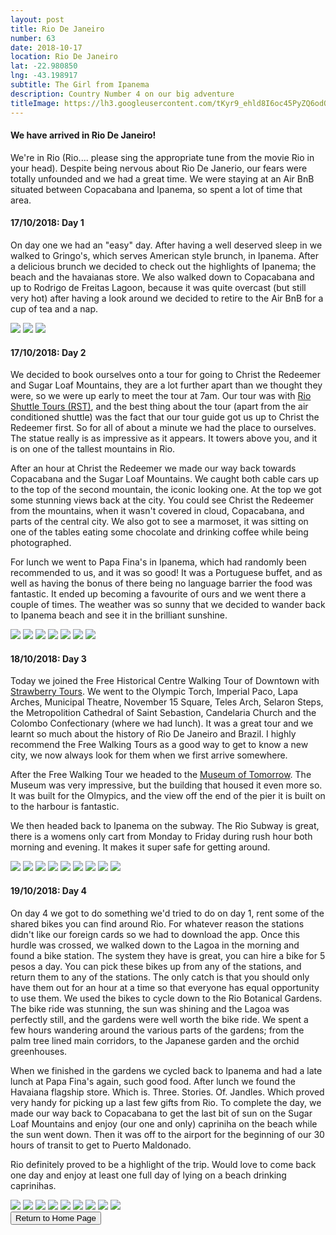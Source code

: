 ```yaml
---
layout: post
title: Rio De Janeiro
number: 63
date: 2018-10-17
location: Rio De Janeiro
lat: -22.980850
lng: -43.198917
subtitle: The Girl from Ipanema
description: Country Number 4 on our big adventure 
titleImage: https://lh3.googleusercontent.com/tKyr9_ehld8I6oc45PyZQ6odOyZgsbbGoD-gu9Bjz6n_vMWMdkdsIsd4qeWitZcRWunFaYDkBVX6pgiRZLO8SrGNeKsrwJjBOQE5UMKB4YLw4DrHXy8Jn0GqY87GDon17lC78z88JV0=w2400
---
```


<h4>We have arrived in Rio De Janeiro!</h4>

We're in Rio (Rio.... please sing the appropriate tune from the movie Rio in your head). Despite being nervous about Rio De Janerio, our fears
were totally unfounded and we had a great time. We were staying at an Air BnB situated between Copacabana and Ipanema, so spent a lot of time 
that area. 

<h4>17/10/2018: Day 1</h4>

On day one we had an "easy" day. After having a well deserved sleep in we walked to Gringo's, which serves American style brunch, in Ipanema.
After a delicious brunch we decided to check out the highlights of Ipanema; the beach and the havaianas store. We also walked down to 
Copacabana and up to Rodrigo de Freitas Lagoon, because it was quite overcast (but still very hot) after having a look around we decided
to retire to the Air BnB for a cup of tea and a nap. 

<img src="https://lh3.googleusercontent.com/9eeEOBJ-7Jy1jpqoZZL-6lNBsj-PXy2KVbCUHLPjZoaarCB61wCOjnK9N4YXq75maTbcU0HBv3hU87J15rZbo_gaYv9C25CxMSUs_jEq2kB2QySXJ1tq0KslsYB2848lQxL3RAL8xrs=w2400" class="image1">
<img src="https://lh3.googleusercontent.com/WHjNYKwjDvOoI2hIj730x_12prim4PxyksseCXTm4runPCaKBgxT0_3Ks9IhNiaEhQw5TMzAPqbZ5EDnrB7HANG58UAQ8b4zI7FkoklabXIa8KDfzUCN-20IGPpiiwPRTV-SM8JiouM=w2400" class="image1">
<img src="https://lh3.googleusercontent.com/1bTnlga5LVwXLV1hvqDzUHSAC9HZWi_2SzhGhJBejRFIypeW3w31QyoDVrZbQl28SopgX_2dMCYxzDSwtU4xv1hLcZ5k1LGLcS9DQN51fVRAuTMuYTuXTVjs4Y9U_mbiyyF2T85T24Y=w2400" class="image1">

<h4>17/10/2018: Day 2</h4>

We decided to book ourselves onto a tour for going to Christ the Redeemer and Sugar Loaf Mountains, they are a lot further apart than we thought
they were, so we were up early to meet the tour at 7am. Our tour was with <a target="_blank" href="http://www.rioshuttletour.com/">Rio Shuttle Tours (RST)</a>, and the best thing about the tour (apart from 
the air conditioned shuttle) was the fact that our tour guide got us up to Christ the Redeemer first. So for all of about a minute we had the
place to ourselves. The statue really is as impressive as it appears. It towers above you, and it is on one of the tallest mountains in Rio. 

After an hour at Christ the Redeemer we made our way back towards Copacabana and the Sugar Loaf Mountains. We caught both cable cars up to the
top of the second mountain, the iconic looking one. At the top we got some stunning views back at the city. You could see Christ the Redeemer 
from the mountains, when it wasn't covered in cloud, Copacabana, and parts of the central city. We also got to see a marmoset, it was sitting
on one of the tables eating some chocolate and drinking coffee while being photographed.

For lunch we went to Papa Fina's in Ipanema, which had randomly been recommended to us, and it was so good! It was a Portuguese buffet,
and as well as having the bonus of there being no language barrier the food was fantastic. It ended up becoming a favourite of ours and we
went there a couple of times. The weather was so sunny that we decided to wander back to Ipanema beach and see it in the brilliant sunshine. 

<img src="https://lh3.googleusercontent.com/RYlR9jcrCnp05FQHtRYCC3RL3r3T0ycvopnU4yqjOABwznVBgwYzs_bjFx6E0cR8LgvFug9VspRRs7xoyTl3wFVNetO7Nv3suzZ7wDtf_FL5CjD64ClrRa7_RlskzHnI8fXNLitrJ0A=w2400" class="image1">
<img src="https://lh3.googleusercontent.com/SgY9gFR77_cvxpkdrV8fhOlI2OYKslQeK9eRrTZp6yVRXnFOA2YbQciAnWtJB7tByFszmazGp6h0rCUcaKZ1ygMFrO6-7eSqkfELER7BE8FDgT2W6MEqX-9IJHg-hSQ1ZaVTS6FKCaE=w2400" class="image1">
<img src="https://lh3.googleusercontent.com/pBPvnKUJoHud0x7MhtLsfDJsntSu8iHz1nMnYHJPZ60sxsZstWjvwPfnicFTy-ElLX7FsTbYpmmsc7mBMRK3Yp9MIIZDLuvLO-A-590X9q75TeucMLXsd4zcYzGEUcMr7ue5ft4hEYA=w2400" class="image1">
<img src="https://lh3.googleusercontent.com/2xFFAlyGH07hGo8KwRmF1zvIoPSTQhlTVarNi1xI84bC7BOqfl3XerRUV-eSCPrK6z1o-oF5nSbby4WOVlB7xkN763_zlJOamy4eAfAk7y4KvfHVZReno98QAfwj8X0GEdpPCQI8ptc=w2400" class="image4">
<img src="https://lh3.googleusercontent.com/gMcpQeFC0EUmW_EKBiEH4DFMdYIt59qNYONZW9yTxJFq54-CBtZXQyhNwi9HKu4CLQ4zNuf_C-Y7Jeln0g5ssY8e2eToUhn2hppY7tH9U66VuUn93xNhaI5f-pTqO1Hq_2OELqBTQ1I=w2400" class="image1">
<img src="https://lh3.googleusercontent.com/xxP2m0MiySuwajEDkAgmWW5g_MbnelQ8jvhpzJEHpnkW62qjE9Ca_GcPSCQPYIi8l1K20WtLMyazr8TsSpSwwvo_WkHJIks8yCjpKrFJMwFt6PE-9D3_Go73bLAS81Hqm4xhbbNThjU=w2400" class="image1">
<img src="https://lh3.googleusercontent.com/brKe3PoGm_KI43ISb-nJpMfdJMQnc4o1IXiPh0z7dZ_ykN6baDoa5xsvLqao7WJ8dtgJtYVv0dI5DioJrkVDswXJJZZmR0bAH0xOEkN_9md8kXVZ8R3ir0_pVV8sVuXs2UA6xAKBjw0=w2400" class="image1">

<h4>18/10/2018: Day 3</h4>

Today we joined the Free Historical Centre Walking Tour of Downtown with <a target="_blank" href="https://strawberrytours.com/rio-de-janeiro/tours/free-historical-centre-tour-of-rio">Strawberry Tours</a>.
We went to the Olympic Torch, Imperial Paco, Lapa Arches, Municipal Theatre, November 15 Square, Teles Arch, Selaron Steps, the Metropolition Cathedral of Saint Sebastion, Candelaria Church and the Colombo Confectionary (where we had lunch).
It was a great tour and we learnt so much about the history of Rio De Janeiro and Brazil.
I highly recommend the Free Walking Tours as a good way to get to know a new city, we now always look for them when we first arrive somewhere. 

After the Free Walking Tour we headed to the <a target="_blank" href="https://museudoamanha.org.br/en">Museum of Tomorrow</a>. The Museum was very impressive, but the building that housed it even more so. 
It was built for the Olmypics, and the view off the end of the pier it is built on to the harbour is fantastic. 

We then headed back to Ipanema on the subway. The Rio Subway is great, there is a womens only cart from Monday to Friday during rush hour both morning and evening. It makes it super safe for getting around. 

<img src="https://lh3.googleusercontent.com/xSwzw2MDEvdeBeXP-MKcL4JwugMuOdlCOQvlKlQkSbavAhq8LwAuVK1K1THqrCI3dNibUNmUwwcYK-0TngkCMm6J0I_TFCV6NlljNP4uno17cUGQ0_1li6rJCTaHpL7-1wGHTa1aHf4=w2400" class="image1">
<img src="https://lh3.googleusercontent.com/Pno84wY91QeArDac9g9paKY04oP17DAYQcEYphKQFmbDbIG9Y87sNeAO6d2fcvETirlpmjI2BDhzcWXQTvXiS7H2kWrku8IaZOc1reIjdAdDtQcqZa06-4zJmj42s4ejJ5kbTQacIkc=w2400" class="image1">
<img src="https://lh3.googleusercontent.com/iK3PzR8TNmcIYnwxUIFylPsmvwn5Awi9l0KcXAHDUb7LWu4-9f6tUNY42r8m0l_01VkGo-odAHFskhyrGsFRg-2Pugov__AdNM5AdirLR0rWiKV-RYtTTYm3nP5_Oc8lAV7f_yptLI0=w2400" class="image1">
<img src="https://lh3.googleusercontent.com/p4lMRVs7NqwzPHcgQltCVO4yG7LGLfkPrr42ZGQtiVQr7KZ1mRo4f4jZ_IB6fDi-NMHlDStWkLvEWpQ3oa67_zzcQXKMlooenlfIzsCSRF-lx0BIgkZwukl3NeEchXPZnAjhH7op5vw=w2400" class="image1">
<img src="https://lh3.googleusercontent.com/8LVESNRWJGpyavungBUvFR_eHbKipHdZ4rMuFyhqgd5uF4qtQURctsp05aKYsON3ShdBqnXGXjyaj4R7XxoxztD9Y_EM6g79rqCTB2E7zuqZaIZwvpkML9ni1MwRhhQGvStKMV-J7U4=w2400" class="image1">
<img src="https://lh3.googleusercontent.com/flNcITz_DC5_XNatnaF8e9luukvMvKgs5jXy1fDTzbTdSu9ds1gVjEPhKmaxrbHHS2kYQJV26gog0whvDbYT25xQHqspiHV5XzCXk9JTZdOcLMJWR6H0jDx7PUFYmutxVAjJwOdCRS8=w2400" class="image1">
<img src="https://lh3.googleusercontent.com/mwot0smNecLO7sAxhhSvAKDQSpLctK-41_eC6TyvlUUXeP8tjawgyH6YO6ZHYHCb-9g5ELI71TEhnlstx7IBkdL2QM816c2-qxdaPJt6cyW9d9prSbhzpFpMh-nl_z1i2piq4uiEijM=w2400" class="image1">
<img src="https://lh3.googleusercontent.com/VUCbl4UI8icdk1I1Jb1O0XwFuthg6_PrFfwJStYDVLWM58k-315z0mz9Dw5sdrHqf8h_hTZgfd8fxfdsEgSgMoxnUz8tL0WafIaZKt2xhChmg2TJj_lKZ2esicO5xPR0fc_FM4yVx_A=w2400" class="image1">
<img src="https://lh3.googleusercontent.com/uzNjeYRXrXBkbPcytZngF4iVkN6bEfcpTpff3gB8o0VPSSm2i-rlFqupQUNhDwzJ_9CbkQBxEU-4WChksQY9fhftL-bCfhsgZj8a7p760IW7v-nyKzx-slnUxawTjuqmV4PPBiaV5JE=w2400" class="image1">

<h4>19/10/2018: Day 4 </h4>

On day 4 we got to do something we'd tried to do on day 1, rent some of the shared bikes you can find around Rio. For whatever reason the stations
didn't like our foreign cards so we had to download the app. Once this hurdle was crossed, we walked down to the Lagoa in the morning and 
found a bike station. The system they have is great, you can hire a bike for 5 pesos a day. You can pick these bikes up from any of the stations,
and return them to any of the stations. The only catch is that you should only have them out for an hour at a time so that everyone has equal
opportunity to use them. We used the bikes to cycle down to the Rio Botanical Gardens. The bike ride was stunning, the sun was shining and the
Lagoa was perfectly still, and the gardens were well worth the bike ride. We spent a few hours wandering around the various parts of the gardens;
from the palm tree lined main corridors, to the Japanese garden and the orchid greenhouses. 

When we finished in the gardens we cycled back to Ipanema and had a late lunch at Papa Fina's again, such good food. After lunch we found the Havaiana flagship
store. Which is. Three. Stories. Of. Jandles. Which proved very handy for picking up a last few gifts from Rio. To complete the day, we made our
way back to Copacabana to get the last bit of sun on the Sugar Loaf Mountains and enjoy (our one and only) capriniha on the beach while the sun
went down. Then it was off to the airport for the beginning of our 30 hours of transit to get to Puerto Maldonado. 

Rio definitely proved to be a highlight of the trip. Would love to come back one day and enjoy at least one full day of lying on a beach drinking caprinihas. 

<img src="https://lh3.googleusercontent.com/prKNnLzLz4qXSBjwq62cn56PFX5ZRtBnAqRkD3yqJYZdhVKR_Z2gqqL5S2iUw1ddXTAb-71X4TIVndmT4yQGjDmgzBLmysAvrtfuuTRe8ak1aZ_mKu7kf2cFAQzeoBGT-aybQEynqcA=w2400" class="image1">
<img src="https://lh3.googleusercontent.com/sTD9eiZkwMhP0L9HF49Q5Mkt3VeBGvbsYGgUCA_kPrMKpsvjIBOLCcxOwnVzF1-iLrDy_lSWDbIKLMBi9us9V82sNmKiTb3Wx4MFkV8aQNeEF4sJy82yr80jFoWnldn4eJupq3X4dqU=w2400" class="image1">
<img src="https://lh3.googleusercontent.com/aSMu_tVHuluh1VTlzFFT5ddxRL7DCNJErdN-_fY2nhyeObWL2g_CzFqOH1T3MZbKczLW6rOrbQcwAr4pQZYqohvXv3GorJm7EzFdch_TR1ByOtMX7oVjfVqwuDk6H1zC7CO3FjirXQ0=w2400" class="image1">
<img src="https://lh3.googleusercontent.com/xikILgJ6z7QiLYDAKU_yS-Vuq5yzl46caX1lo8PS2E_SHd3d1AqcC9pcKsDPEio8jNWxx7SgliWSaEQMK1-AvzkuXVMbugFKG82ZNWsn3h5cmVUxZExYzOrpM1yFJA2XP1DnKlYKMkQ=w2400" class="image1">
<img src="https://lh3.googleusercontent.com/tbroq6zs1Mnc-gdLJfvMJlRHwKjQEAIivK309LhAFTFrQJTTj9WsVQ0I94p4SxGfd0VAE_ciaTaK09OizxK4ai0z5AekCyF2EESY5tiWvFgT91pjNT09VhEICKFQYlAXiwr5WeDxcuM=w2400" class="image1">
<img src="https://lh3.googleusercontent.com/S7sYo89o9wp7f7W-_vRmk9dPIhnMR3OJQXvB7sehIIBj0KSSD6M0qhUc8G0YKnmJZqiQbzfR9V6J8JFShk6EhJL9tLy3TE35c4cCV7hbMFKyUHE3W4JfW4fxUgIKW89pFl9Kk7RyqWY=w2400" class="image1">
<img src="https://lh3.googleusercontent.com/Tz8Dt7GrQyMb16fqA-BeY5exYq2mzU6UNc0GKJ493zsTshuTHC0Ru2tONX8yUfbPF4X23AHEG4yg3CnYkoQ3V02h6yqll4G8jF0EwSjXuS5maO5OqgzD0fuTD33g-kmvTocnc19qlXo=w2400" class="image1">
<img src="https://lh3.googleusercontent.com/Ra56SNBMHMeqM67xjC-k4ViHlIXP2UjyJgvPI9GBD5U3dLVj-bBVk02tW4sorPWcqbJKW-UlgVtaIbodIYOKHNzjQapUjgPNEYLi3dK_ijOH0a_emyMzV8eUFMlCMQ1Cnb8vy3Gqdh4=w2400" class="image1">
<img src="https://lh3.googleusercontent.com/AoIQAlIdDSs29vP4ox1qzeU8uslRFwntyPmlOOqrA9IS_-wAEMcvrlWXTdlaQHVHGVsubjmTVKKLplItArGYkkX256FlT9mMTK70lZ5SwZBIFd10u5DfqeWvmWhVgZ7sHCiuEcydDeI=w2400" class="image1">

<div class="wrapper">
  <input type="button" class="button" value="Return to Home Page" onclick="self.close()">
</div>
